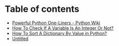 # Table of contents

* [Powerful Python One-Liners - Python Wiki](README.md)
* [How To Check If A Variable Is An Integer Or Not?](untitled.md)
* [How To Sort A Dictionary By Value in Python?](untitled-1.md)
* [Untitled](untitled-2.md)


